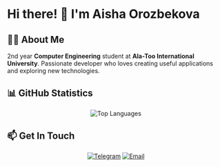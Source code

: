 # Hi there! 👋 I'm Aisha Orozbekova

## 👩‍💻 About Me

2nd year **Computer Engineering** student at **Ala-Too International University**. 
Passionate developer who loves creating useful applications and exploring new technologies.

## 📊 GitHub Statistics

<div align="center">
  <img src="https://github-readme-stats.vercel.app/api/top-langs/?username=aishkoy&layout=compact&theme=radical" alt="Top Languages" />
</div>

## 📫 Get In Touch

<div align="center">

[![Telegram](https://img.shields.io/badge/Telegram-2CA5E0?style=for-the-badge&logo=telegram&logoColor=white)](https://t.me/aiishkou)
[![Email](https://img.shields.io/badge/Email-D14836?style=for-the-badge&logo=gmail&logoColor=white)](mailto:a.orozbekovaa@gmail.com)

</div>
